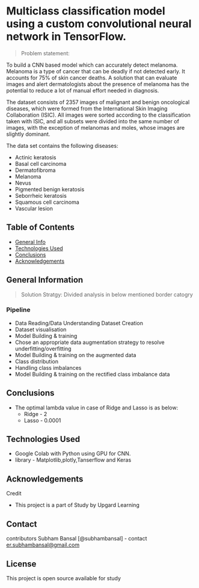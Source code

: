 # Multiclass classification model using a custom convolutional neural network in TensorFlow. 
> Problem statement: 

To build a CNN based model which can accurately detect melanoma. Melanoma is a type of cancer that can be deadly if not detected early. It accounts for 75% of skin cancer deaths. A solution that can evaluate images and alert dermatologists about the presence of melanoma has the potential to reduce a lot of manual effort needed in diagnosis.

The dataset consists of 2357 images of malignant and benign oncological diseases, which were formed from the International Skin Imaging Collaboration (ISIC). All images were sorted according to the classification taken with ISIC, and all subsets were divided into the same number of images, with the exception of melanomas and moles, whose images are slightly dominant.

The data set contains the following diseases:

- Actinic keratosis
- Basal cell carcinoma
- Dermatofibroma
- Melanoma
- Nevus
- Pigmented benign keratosis
- Seborrheic keratosis
- Squamous cell carcinoma
- Vascular lesion
 
## Table of Contents
* [General Info](#general-information)
* [Technologies Used](#technologies-used)
* [Conclusions](#conclusions)
* [Acknowledgements](#acknowledgements)

<!-- You can include any other section that is pertinent to your problem -->

## General Information
> Solution Stratgy: 
Divided analysis in below mentioned border catogry
### Pipeline

- Data Reading/Data Understanding
 Dataset Creation
- Dataset visualisation
- Model Building & training
- Chose an appropriate data augmentation strategy to resolve underfitting/overfitting
- Model Building & training on the augmented data
- Class distribution
- Handling class imbalances
- Model Building & training on the rectified class imbalance data


## Conclusions
- The optimal lambda value in case of Ridge and Lasso is as below:
    - Ridge - 2
    - Lasso - 0.0001

## Technologies Used
-  Google Colab with Python using GPU for CNN.
-  library - Matplotlib,plotly,Tanserflow and Keras

## Acknowledgements
Credit
- This project is a part of Study by Upgard Learning

## Contact
contributors 
Subham Bansal [@subhambansal] - contact er.subhambansal@gmail.com

## License
This project is open source available for study